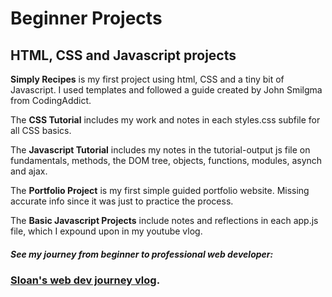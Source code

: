 # Beginner Projects
## HTML, CSS and Javascript projects

**Simply Recipes** is my first project using html, CSS and a tiny bit of Javascript. I used templates and followed a guide created by John Smilgma from CodingAddict.

The **CSS Tutorial** includes my work and notes in each styles.css subfile for all CSS basics.

The **Javascript Tutorial** includes my notes in the tutorial-output js file on fundamentals, methods, the DOM tree, objects, functions, modules, asynch and ajax.

The **Portfolio Project** is my first simple guided portfolio website. Missing accurate info since it was just to practice the process.

The **Basic Javascript Projects** include notes and reflections in each app.js file, which I expound upon in my youtube vlog.

##### See my journey from beginner to professional web developer: 
### [Sloan's web dev journey vlog](https://www.youtube.com/playlist?list=PLzZ37-9URvZAHQKn8ukTB2YarkAvGUR3I).
